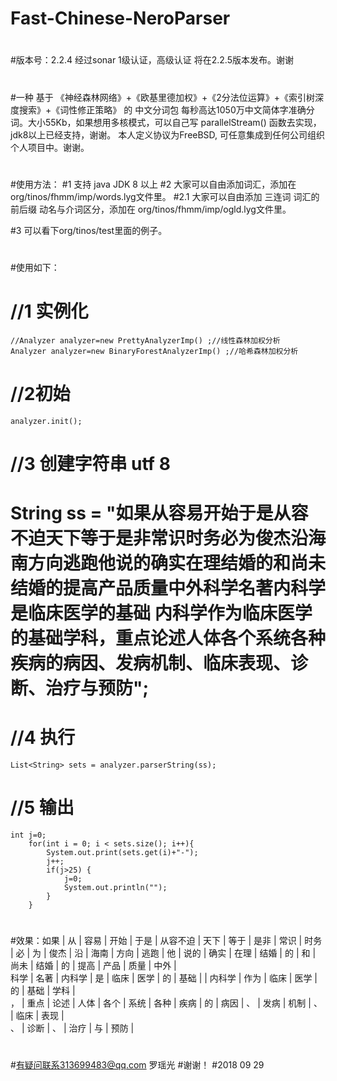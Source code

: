 # Fast-Chinese-NeroParser
#
#版本号：2.2.4 经过sonar 1级认证，高级认证 将在2.2.5版本发布。谢谢
#
#一种 基于 《神经森林网络》+《欧基里德加权》+《2分法位运算》+《索引树深度搜索》+《词性修正策略》 的 中文分词包 每秒高达1050万中文简体字准确分词。大小55Kb，如果想用多核模式，可以自己写 parallelStream() 函数去实现，jdk8以上已经支持，谢谢。
本人定义协议为FreeBSD, 可任意集成到任何公司组织个人项目中。谢谢。
#
#使用方法：
#1 支持 java JDK 8 以上
#2 大家可以自由添加词汇，添加在 org/tinos/fhmm/imp/words.lyg文件里。
#2.1 大家可以自由添加 三连词 词汇的前后缀 动名与介词区分，添加在 org/tinos/fhmm/imp/ogld.lyg文件里。

#3 可以看下org/tinos/test里面的例子。
#
#使用如下：
#   //1 实例化
    //Analyzer analyzer=new PrettyAnalyzerImp() ;//线性森林加权分析
    Analyzer analyzer=new BinaryForestAnalyzerImp() ;//哈希森林加权分析
#   //2初始
    analyzer.init();
#   //3 创建字符串 utf 8
#   String ss = "如果从容易开始于是从容不迫天下等于是非常识时务必为俊杰沿海南方向逃跑他说的确实在理结婚的和尚未结婚的提高产品质量中外科学名著内科学是临床医学的基础    内科学作为临床医学的基础学科，重点论述人体各个系统各种疾病的病因、发病机制、临床表现、诊断、治疗与预防";
#
#   //4 执行
    List<String> sets = analyzer.parserString(ss); 
#   //5 输出
    int j=0;
		for(int i = 0; i < sets.size(); i++){
			System.out.print(sets.get(i)+"-");
			j++;
			if(j>25) {
				j=0;
				System.out.println("");
			}
		}

#
#效果：如果  |  从  |  容易  |  开始  |  于是  |  从容不迫  |  天下  |  等于  |  是非  |  常识  |  时务  |  必  |  为  |  俊杰  |  沿  |  海南  |  方向  |  逃跑  |  他  |  说的  |  确实  |  在理  |  结婚  |  的  |  和  |  尚未  |  结婚  |  的  |  提高  |  产品  |  质量  |  中外  |  
科学  |  名著  |  内科学  |  是  |  临床  |  医学  |  的  |  基础  |     |  内科学  |  作为  |  临床  |  医学  |  的  |  基础  |  学科  |  
，  |  重点  |  论述  |  人体  |  各个  |  系统  |  各种  |  疾病  |  的  |  病因  |  、  |  发病  |  机制  |  、  |  临床  |  表现  |  
、  |  诊断  |  、  |  治疗  |  与  |  预防  |   
#
#有疑问联系313699483@qq.com 罗瑶光
#谢谢！
#2018 09 29
